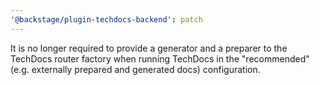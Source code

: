 ```yaml
---
'@backstage/plugin-techdocs-backend': patch
---
```


It is no longer required to provide a generator and a preparer to the TechDocs
router factory when running TechDocs in the "recommended" (e.g. externally
prepared and generated docs) configuration.
